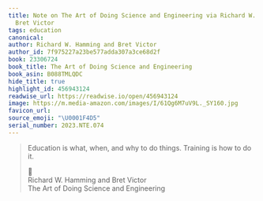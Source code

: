 ```yaml
---
title: Note on The Art of Doing Science and Engineering via Richard W. Hamming and
  Bret Victor
tags: education
canonical:
author: Richard W. Hamming and Bret Victor
author_id: 7f975227a23be577adda307a3ce68d2f
book: 23306724
book_title: The Art of Doing Science and Engineering
book_asin: B088TMLQDC
hide_title: true
highlight_id: 456943124
readwise_url: https://readwise.io/open/456943124
image: https://m.media-amazon.com/images/I/61Qg6M7uV9L._SY160.jpg
favicon_url:
source_emoji: "\U0001F4D5"
serial_number: 2023.NTE.074
---
```

> Education is what, when, and why to do things. Training is how to do it.
> <div class="quoteback-footer"><div class="quoteback-avatar"><span class="mini-emoji"> 📕</span></div><div class="quoteback-metadata"><div class="metadata-inner"><span style="display:none">FROM:</span><div aria-label="Richard W. Hamming and Bret Victor" class="quoteback-author"> Richard W. Hamming and Bret Victor</div><div aria-label="The Art of Doing Science and Engineering" class="quoteback-title"> The Art of Doing Science and Engineering</div></div></div></div>
